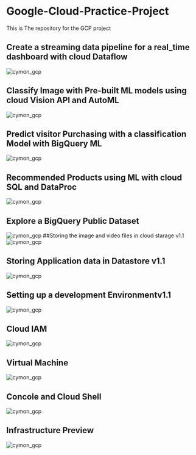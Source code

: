 # Google-Cloud-Practice-Project
This is The repository for the GCP project


##  Create a streaming data pipeline for a real_time dashboard with cloud Dataflow
![cymon_gcp](1.PNG)
## Classify Image with Pre-built ML models using cloud Vision API and AutoML
![cymon_gcp](2.PNG)
## Predict visitor Purchasing with a classification Model with BigQuery ML
![cymon_gcp](3.PNG)
## Recommended Products  using ML with cloud SQL and DataProc
![cymon_gcp](4.PNG)
## Explore a BigQuery Public Dataset
![cymon_gcp](5.PNG)
##Storing the image and video files in cloud starage v1.1
![cymon_gcp](6.PNG)
## Storing Application data in Datastore v1.1
![cymon_gcp](7.PNG)
## Setting up a development Environmentv1.1
![cymon_gcp](8.PNG)
## Cloud IAM
![cymon_gcp](9.PNG)
## Virtual Machine
![cymon_gcp](10.PNG)
## Concole and Cloud Shell
![cymon_gcp](11.PNG)
## Infrastructure Preview
![cymon_gcp](13.PNG)

